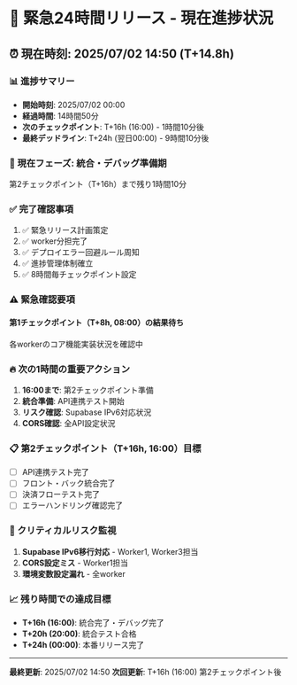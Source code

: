 # 🚨 緊急24時間リリース - 現在進捗状況

## ⏰ 現在時刻: 2025/07/02 14:50 (T+14.8h)

### 📊 進捗サマリー
- **開始時刻**: 2025/07/02 00:00
- **経過時間**: 14時間50分
- **次のチェックポイント**: T+16h (16:00) - 1時間10分後
- **最終デッドライン**: T+24h (翌日00:00) - 9時間10分後

### 🎯 現在フェーズ: 統合・デバッグ準備期
第2チェックポイント（T+16h）まで残り1時間10分

### ✅ 完了確認事項
1. ✅ 緊急リリース計画策定
2. ✅ worker分担完了
3. ✅ デプロイエラー回避ルール周知
4. ✅ 進捗管理体制確立
5. ✅ 8時間毎チェックポイント設定

### ⚠️ 緊急確認要項
#### 第1チェックポイント（T+8h, 08:00）の結果待ち
各workerのコア機能実装状況を確認中

### 🔥 次の1時間の重要アクション
1. **16:00まで**: 第2チェックポイント準備
2. **統合準備**: API連携テスト開始
3. **リスク確認**: Supabase IPv6対応状況
4. **CORS確認**: 全API設定状況

### 📋 第2チェックポイント（T+16h, 16:00）目標
- [ ] API連携テスト完了
- [ ] フロント・バック統合完了
- [ ] 決済フローテスト完了
- [ ] エラーハンドリング確認完了

### 🚨 クリティカルリスク監視
1. **Supabase IPv6移行対応** - Worker1, Worker3担当
2. **CORS設定ミス** - Worker1担当
3. **環境変数設定漏れ** - 全worker

### 📈 残り時間での達成目標
- **T+16h (16:00)**: 統合完了・デバッグ完了
- **T+20h (20:00)**: 統合テスト合格
- **T+24h (00:00)**: 本番リリース完了

---
**最終更新**: 2025/07/02 14:50
**次回更新**: T+16h (16:00) 第2チェックポイント後